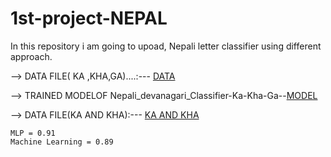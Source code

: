 # 1st-project-NEPAL
 In this repository i am going to upoad, Nepali letter classifier using different approach.
 
--> DATA FILE( KA ,KHA,GA)....:--- [DATA](https://drive.google.com/file/d/1Q6iW6uBtkfUA6XNpyDv4IRHfYKS2-Uwz/view?usp=sharing)


--> TRAINED MODELOF Nepali_devanagari_Classifier-Ka-Kha-Ga--[MODEL](https://drive.google.com/file/d/1UY4wQb-U7B0CqAVcSjMJKYb2r346286w/view?usp=sharing)


--> DATA FILE(KA AND KHA):--- [KA AND KHA](https://github.com/rockerritesh/1st-project-NEPAL-Nepali_devanagari_Classifier-Ka-Kha-Ga---Ek-Dui-Tin-/tree/master/fata#)



```
MLP = 0.91
Machine Learning = 0.89
```
